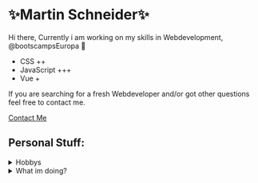 
# ✨Martin Schneider✨

Hi there,
Currently i am  working on my skills in Webdevelopment, @bootscampsEuropa 🧙

- CSS ++
- JavaScript +++
- Vue +

If you are searching for a fresh Webdeveloper and/or got other questions feel free to contact me.

[Contact Me](mailto:schnmart86@gmail.com)

## Personal Stuff:

<details>
<summary>Hobbys</summary>

-  Volleyball
-  Games
-  Swimming
</details>

<details>
  <summary>What im doing?</summary>

  -  🌱 Webdevelopment Frontend
</details>


<!--
**MartinSchneidder/MartinSchneidder** is a ✨ _special_ ✨ repository because its `README.md` (this file) appears on your GitHub profile.

Here are some ideas to get you started:

- 🔭 I’m currently working on ...
- 🌱 I’m currently learning ...
- 👯 I’m looking to collaborate on ...
- 🤔 I’m looking for help with ...
- 💬 Ask me about ...
- 📫 How to reach me: ...
- 😄 Pronouns: ...
- ⚡ Fun fact: ...
-->
